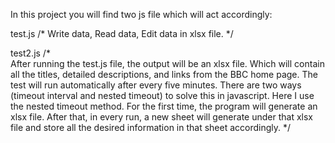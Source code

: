 In this project you will find two js file which will act accordingly:

test.js
/* 
   Write data,
   Read data,
   Edit data
   in xlsx file.
*/

test2.js
/*  
After running the test.js file, the output will be an xlsx file. Which will contain all the titles, detailed descriptions, and links from the BBC home page. The test will run automatically after every five minutes. There are two ways (timeout interval and nested timeout) to solve this in javascript. Here I use the nested timeout method. For the first time, the program will generate an xlsx file. After that, in every run, a new sheet will generate under that xlsx file and store all the desired information in that sheet accordingly. 
*/

